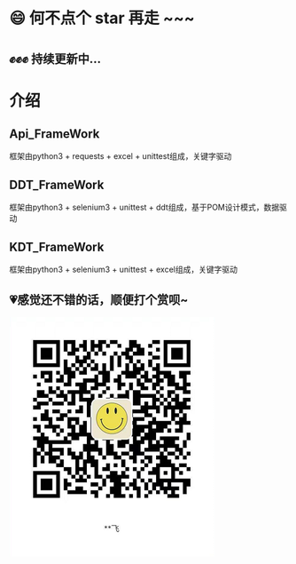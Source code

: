 # 😄 何不点个 star 再走 ~~~

#
## ✊✊✊ 持续更新中...
#

# 介绍

## Api_FrameWork 

  框架由python3 + requests + excel + unittest组成，关键字驱动

## DDT_FrameWork
  
  框架由python3 + selenium3 + unittest + ddt组成，基于POM设计模式，数据驱动
  
## KDT_FrameWork

  框架由python3 + selenium3 + unittest + excel组成，关键字驱动
  

##  💗感觉还不错的话，顺便打个赏呗~
![支付宝](https://github.com/13720673941/my_project/blob/dev/alipay.png)
